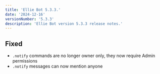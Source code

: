 ```yaml
---
title: 'Ellie Bot 5.3.3.'
date: '2024-12-16'
versionNumber: '5.3.3'
description: 'Ellie Bot version 5.3.3 release notes.'
---
```


## Fixed

- `.notify` commands are no longer owner only, they now require Admin permissions
- `.notify` messages can now mention anyone
